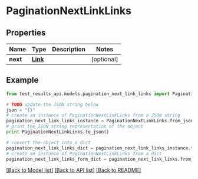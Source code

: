# PaginationNextLinkLinks


## Properties
Name | Type | Description | Notes
------------ | ------------- | ------------- | -------------
**next** | [**Link**](Link.md) |  | [optional] 

## Example

```python
from test_results_api.models.pagination_next_link_links import PaginationNextLinkLinks

# TODO update the JSON string below
json = "{}"
# create an instance of PaginationNextLinkLinks from a JSON string
pagination_next_link_links_instance = PaginationNextLinkLinks.from_json(json)
# print the JSON string representation of the object
print PaginationNextLinkLinks.to_json()

# convert the object into a dict
pagination_next_link_links_dict = pagination_next_link_links_instance.to_dict()
# create an instance of PaginationNextLinkLinks from a dict
pagination_next_link_links_form_dict = pagination_next_link_links.from_dict(pagination_next_link_links_dict)
```
[[Back to Model list]](../README.md#documentation-for-models) [[Back to API list]](../README.md#documentation-for-api-endpoints) [[Back to README]](../README.md)


